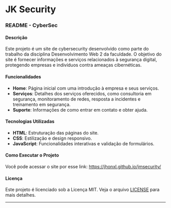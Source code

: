 # JK Security

### README - CyberSec

#### Descrição
Este projeto é um site de cybersecurity desenvolvido como parte do trabalho da disciplina Desenvolvimento Web 2 da faculdade. O objetivo do site é fornecer informações e serviços relacionados à segurança digital, protegendo empresas e indivíduos contra ameaças cibernéticas.

#### Funcionalidades
- **Home**: Página inicial com uma introdução à empresa e seus serviços.
- **Serviços**: Detalhes dos serviços oferecidos, como consultoria em segurança, monitoramento de redes, resposta a incidentes e treinamento em segurança.
- **Suporte**: Informações de como entrar em contato e obter ajuda.

#### Tecnologias Utilizadas
- **HTML**: Estruturação das páginas do site.
- **CSS**: Estilização e design responsivo.
- **JavaScript**: Funcionalidades interativas e validação de formulários.

#### Como Executar o Projeto
Você pode acessar o site por esse link:
https://jhonxl.github.io/jmsecurity/

#### Licença
Este projeto é licenciado sob a Licença MIT. Veja o arquivo [LICENSE](LICENSE) para mais detalhes.

---
